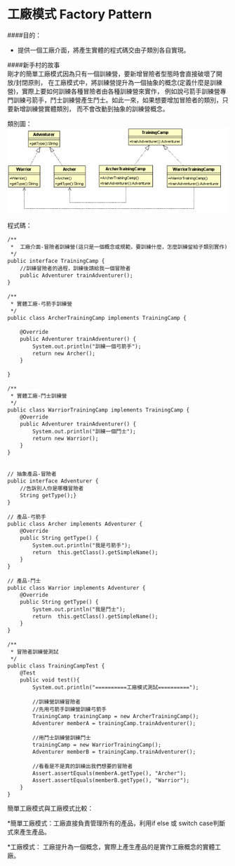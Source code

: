 # 工廠模式 Factory Pattern
  
####目的：
* 提供一個工廠介面，將產生實體的程式碼交由子類別各自實現。  

####新手村的故事    
剛才的簡單工廠模式因為只有一個訓練營，要新增冒險者型態時會直接破壞了開放/封閉原則，
在工廠模式中，將訓練營提升為一個抽象的概念(定義什麼是訓練營)，實際上要如何訓練各種冒險者由各種訓練營來實作，
例如說弓箭手訓練營專門訓練弓箭手，鬥士訓練營產生鬥士。如此一來，如果想要增加冒險者的類別，只要新增訓練營實體類別，
而不會改動到抽象的訓練營概念。  
  
類別圖：  
![Training Camp](image/factory.gif)  
   
程式碼：  
```
/**
 *  工廠介面-冒險者訓練營(這只是一個概念或規範，要訓練什麼，怎麼訓練留給子類別實作)
 */
public interface TrainingCamp {
	//訓練冒險者的過程，訓練後請給我一個冒險者
	public Adventurer trainAdventurer();
}

/**
 * 實體工廠-弓箭手訓練營
 */
public class ArcherTrainingCamp implements TrainingCamp {

	@Override
	public Adventurer trainAdventurer() {
		System.out.println("訓練一個弓箭手");
		return new Archer(); 
	}

}

/**
 * 實體工廠-鬥士訓練營
 */
public class WarriorTrainingCamp implements TrainingCamp {
	@Override
	public Adventurer trainAdventurer() {
		System.out.println("訓練一個鬥士");
		return new Warrior(); 
	}
}


// 抽象產品-冒險者
public interface Adventurer {
	//告訴別人你是哪種冒險者
	String getType();}
}

// 產品-弓箭手
public class Archer implements Adventurer {
	@Override
	public String getType() {
		System.out.println("我是弓箭手");
		return  this.getClass().getSimpleName();
	}
}

// 產品-鬥士
public class Warrior implements Adventurer {
	@Override
	public String getType() {
		System.out.println("我是鬥士");	
		return  this.getClass().getSimpleName();
	}
}	

/**
 * 冒險者訓練營測試
 */
public class TrainingCampTest {
	@Test
	public void test(){
		System.out.println("==========工廠模式測試==========");
		
		//訓練營訓練冒險者
		//先用弓箭手訓練營訓練弓箭手
		TrainingCamp trainingCamp = new ArcherTrainingCamp();
		Adventurer memberA = trainingCamp.trainAdventurer();
		
		//用鬥士訓練營訓練鬥士
		trainingCamp = new WarriorTrainingCamp();
		Adventurer memberB = trainingCamp.trainAdventurer();
		
		//看看是不是真的訓練出我們想要的冒險者
		Assert.assertEquals(memberA.getType(), "Archer");
		Assert.assertEquals(memberB.getType(), "Warrior");
	}
}

```
  
簡單工廠模式與工廠模式比較：  
  
*簡單工廠模式：工廠直接負責管理所有的產品，利用if else 或 switch case判斷式來產生產品。  
	
*工廠模式：	工廠提升為一個概念，實際上產生產品的是實作工廠概念的實體工廠。